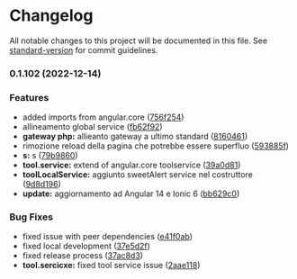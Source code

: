 # Changelog

All notable changes to this project will be documented in this file. See [standard-version](https://github.com/conventional-changelog/standard-version) for commit guidelines.


### 0.1.102 (2022-12-14)


### Features

* added imports from angular.core ([756f254](https://github.com/noding-it/ionic.core/commit/756f2546681b44776d3b220b9c3e14e7d84ba63d))
* allineamento global service ([fb62f92](https://github.com/noding-it/ionic.core/commit/fb62f92019f6130dff21cdf3dfefce7b47507e13))
* **gateway php:** allieanto gateway a ultimo standard ([8160461](https://github.com/noding-it/ionic.core/commit/816046143700feab29f97da0bbca9878662a92d6))
* rimozione reload della pagina che potrebbe essere superfluo ([593885f](https://github.com/noding-it/ionic.core/commit/593885fbacece2873fc85c8a03fe30681be14ad2))
* **s:** s ([79b9860](https://github.com/noding-it/ionic.core/commit/79b98600df900008c82fe4ba022d5136dde1f7c6))
* **tool.service:** extend of angular.core toolservice ([39a0d81](https://github.com/noding-it/ionic.core/commit/39a0d81520b24180cf1747fec5ea017b63cc2564))
* **toolLocalService:** aggiunto sweetAlert service nel costruttore ([9d8d196](https://github.com/noding-it/ionic.core/commit/9d8d19612743fd2eeb2e606cc13d4647e5ecb0b7))
* **update:** aggiornamento ad Angular 14 e Ionic 6 ([bb629c0](https://github.com/noding-it/ionic.core/commit/bb629c0ecc7098332f11753090825a65c71b18e7))


### Bug Fixes

* fixed issue with peer dependencies ([e41f0ab](https://github.com/noding-it/ionic.core/commit/e41f0ab12ac94baeba8d163aaee9f03342675256))
* fixed local development ([37e5d2f](https://github.com/noding-it/ionic.core/commit/37e5d2f88ee0ae1c14c4387a916ab860504504d9))
* fixed release process ([37ac8d3](https://github.com/noding-it/ionic.core/commit/37ac8d3cbb4bcafe6f1b7ba2e55ae2eb1a048336))
* **tool.sercicxe:** fixed tool service issue ([2aae118](https://github.com/noding-it/ionic.core/commit/2aae118e0ff8a9ecd97f2a76f6ce11ab0673a84f))
